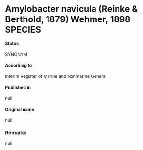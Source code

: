 # Amylobacter navicula (Reinke & Berthold, 1879) Wehmer, 1898 SPECIES

#### Status
SYNONYM

#### According to
Interim Register of Marine and Nonmarine Genera

#### Published in
null

#### Original name
null

### Remarks
null